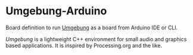 # Umgebung-Arduino

Board definition to run [Umgebung](https://github.com/dennisppaul/umgebung) as a board from Arduino IDE or CLI.

*Umgebung* is a lightweight C++ environment for small audio and graphics based applications. It is inspired by Processing.org and the like.